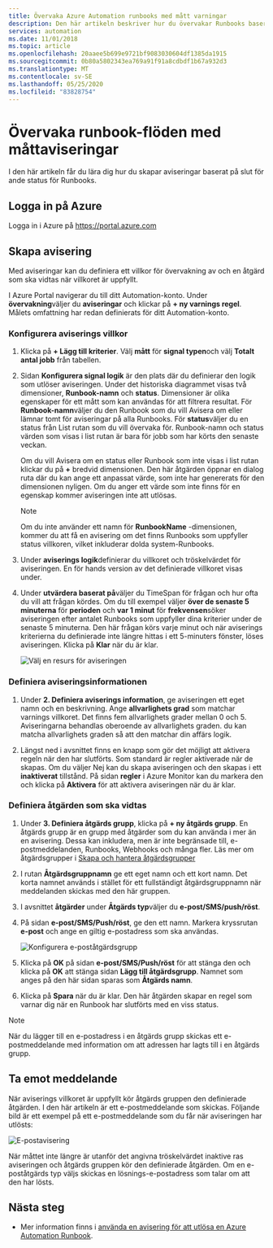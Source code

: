 ```yaml
---
title: Övervaka Azure Automation runbooks med mått varningar
description: Den här artikeln beskriver hur du övervakar Runbooks baserat på mått.
services: automation
ms.date: 11/01/2018
ms.topic: article
ms.openlocfilehash: 20aaee5b699e9721bf9083030604df1385da1915
ms.sourcegitcommit: 0b80a5802343ea769a91f91a8cdbdf1b67a932d3
ms.translationtype: MT
ms.contentlocale: sv-SE
ms.lasthandoff: 05/25/2020
ms.locfileid: "83828754"
---
```

# <a name="monitor-runbooks-with-metric-alerts"></a>Övervaka runbook-flöden med måttaviseringar

I den här artikeln får du lära dig hur du skapar aviseringar baserat på slut för ande status för Runbooks.

## <a name="sign-in-to-azure"></a>Logga in på Azure

Logga in i Azure på https://portal.azure.com

## <a name="create-alert"></a>Skapa avisering

Med aviseringar kan du definiera ett villkor för övervakning av och en åtgärd som ska vidtas när villkoret är uppfyllt.

I Azure Portal navigerar du till ditt Automation-konto. Under **övervakning**väljer du **aviseringar** och klickar på **+ ny varnings regel**. Målets omfattning har redan definierats för ditt Automation-konto.

### <a name="configure-alert-criteria"></a>Konfigurera aviserings villkor

1. Klicka på **+ Lägg till kriterier**. Välj **mått** för **signal typen**och välj **Totalt antal jobb** från tabellen.

2. Sidan **Konfigurera signal logik** är den plats där du definierar den logik som utlöser aviseringen. Under det historiska diagrammet visas två dimensioner, **Runbook-namn** och **status**. Dimensioner är olika egenskaper för ett mått som kan användas för att filtrera resultat. För **Runbook-namn**väljer du den Runbook som du vill Avisera om eller lämnar tomt för aviseringar på alla Runbooks. För **status**väljer du en status från List rutan som du vill övervaka för. Runbook-namn och status värden som visas i list rutan är bara för jobb som har körts den senaste veckan.

   Om du vill Avisera om en status eller Runbook som inte visas i list rutan klickar du på **\+** bredvid dimensionen. Den här åtgärden öppnar en dialog ruta där du kan ange ett anpassat värde, som inte har genererats för den dimensionen nyligen. Om du anger ett värde som inte finns för en egenskap kommer aviseringen inte att utlösas.

   > [!NOTE]
   > Om du inte använder ett namn för **RunbookName** -dimensionen, kommer du att få en avisering om det finns Runbooks som uppfyller status villkoren, vilket inkluderar dolda system-Runbooks.

3. Under **aviserings logik**definierar du villkoret och tröskelvärdet för aviseringen. En för hands version av det definierade villkoret visas under.

4. Under **utvärdera baserat på**väljer du TimeSpan för frågan och hur ofta du vill att frågan kördes. Om du till exempel väljer **över de senaste 5 minuterna** för **perioden** och **var 1 minut** för **frekvensen**söker aviseringen efter antalet Runbooks som uppfyller dina kriterier under de senaste 5 minuterna. Den här frågan körs varje minut och när aviserings kriterierna du definierade inte längre hittas i ett 5-minuters fönster, löses aviseringen. Klicka på **Klar** när du är klar.

   ![Välj en resurs för aviseringen](./media/automation-alert-activity-log/configure-signal-logic.png)

### <a name="define-alert-details"></a>Definiera aviseringsinformationen

1. Under **2. Definiera aviserings information**, ge aviseringen ett eget namn och en beskrivning. Ange **allvarlighets grad** som matchar varnings villkoret. Det finns fem allvarlighets grader mellan 0 och 5. Aviseringarna behandlas oberoende av allvarlighets graden. du kan matcha allvarlighets graden så att den matchar din affärs logik.

1. Längst ned i avsnittet finns en knapp som gör det möjligt att aktivera regeln när den har slutförts. Som standard är regler aktiverade när de skapas. Om du väljer Nej kan du skapa aviseringen och den skapas i ett **inaktiverat** tillstånd. På sidan **regler** i Azure Monitor kan du markera den och klicka på **Aktivera** för att aktivera aviseringen när du är klar.

### <a name="define-the-action-to-take"></a>Definiera åtgärden som ska vidtas

1. Under **3. Definiera åtgärds grupp**, klicka på **+ ny åtgärds grupp**. En åtgärds grupp är en grupp med åtgärder som du kan använda i mer än en avisering. Dessa kan inkludera, men är inte begränsade till, e-postmeddelanden, Runbooks, Webhooks och många fler. Läs mer om åtgärdsgrupper i [Skapa och hantera åtgärdsgrupper](../azure-monitor/platform/action-groups.md)

1. I rutan **Åtgärdsgruppnamn** ge ett eget namn och ett kort namn. Det korta namnet används i stället för ett fullständigt åtgärdsgruppnamn när meddelanden skickas med den här gruppen.

1. I avsnittet **åtgärder** under **Åtgärds typ**väljer du **e-post/SMS/push/röst**.

1. På sidan **e-post/SMS/Push/röst**, ge den ett namn. Markera kryssrutan **e-post** och ange en giltig e-postadress som ska användas.

   ![Konfigurera e-poståtgärdsgrupp](./media/automation-alert-activity-log/add-action-group.png)

1. Klicka på **OK** på sidan **e-post/SMS/Push/röst** för att stänga den och klicka på **OK** att stänga sidan **Lägg till åtgärdsgrupp**. Namnet som anges på den här sidan sparas som **Åtgärds namn**.

1. Klicka på **Spara** när du är klar. Den här åtgärden skapar en regel som varnar dig när en Runbook har slutförts med en viss status.

> [!NOTE]
> När du lägger till en e-postadress i en åtgärds grupp skickas ett e-postmeddelande med information om att adressen har lagts till i en åtgärds grupp.

## <a name="receive-notification"></a>Ta emot meddelande

När aviserings villkoret är uppfyllt kör åtgärds gruppen den definierade åtgärden. I den här artikeln är ett e-postmeddelande som skickas. Följande bild är ett exempel på ett e-postmeddelande som du får när aviseringen har utlösts:

![E-postavisering](./media/automation-alert-activity-log/alert-email.png)

När måttet inte längre är utanför det angivna tröskelvärdet inaktive ras aviseringen och åtgärds gruppen kör den definierade åtgärden. Om en e-poståtgärds typ väljs skickas en lösnings-e-postadress som talar om att den har lösts.

## <a name="next-steps"></a>Nästa steg

* Mer information finns i [använda en avisering för att utlösa en Azure Automation Runbook](automation-create-alert-triggered-runbook.md).
